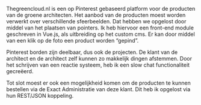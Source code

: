 Thegreencloud.nl is een op Pinterest gebaseerd platform voor de producten van de groene architecten. Het aanbod van de producten moest worden verwerkt over verschillende sfeerbeelden. Dat hebben we opgelost door middel van het plaatsen van pointers. Ik heb hiervoor een front-end module geschreven in Vue.js, als uitbreiding op het custom cms. Er kan door middel van een klik op de foto een product worden “gepind”.

Pinterest borden zijn deelbaar, dus ook de projecten. De klant van de architect en de architect zelf kunnen zo makkelijk dingen afstemmen. Door het schrijven van een reactie systeem, heb ik een slow chat functionaliteit gecreëerd.

Tot slot moest er ook een mogelijkheid komen om de producten te kunnen bestellen via de Exact Administratie van deze klant. Dit heb ik opgelost via hun REST/JSON koppeling.
